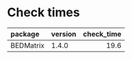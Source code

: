 # Check times

|package   |version | check_time|
|:---------|:-------|----------:|
|BEDMatrix |1.4.0   |       19.6|



